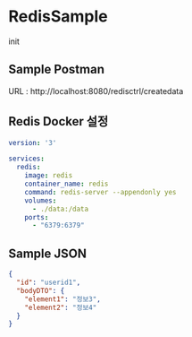 # RedisSample
init

## Sample Postman
URL : http://localhost:8080/redisctrl/createdata

## Redis Docker 설정
```yml
version: '3'

services:
  redis:
    image: redis
    container_name: redis
    command: redis-server --appendonly yes
    volumes:
      - ./data:/data
    ports:
      - "6379:6379"
```

## Sample JSON
```json
{
  "id": "userid1",
  "bodyDTO": {
    "element1": "정보3",
    "element2": "정보4"
  }
}
```
